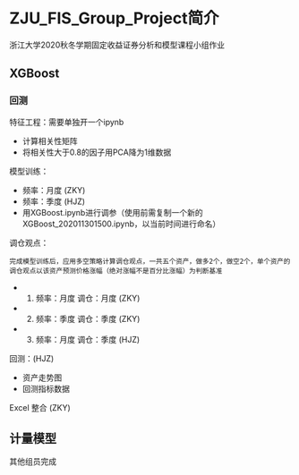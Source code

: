 # ZJU_FIS_Group_Project简介

浙江大学2020秋冬学期固定收益证券分析和模型课程小组作业



## XGBoost


### 回测



特征工程：需要单独开一个ipynb

- 计算相关性矩阵
- 将相关性大于0.8的因子用PCA降为1维数据

模型训练：

- 频率：月度 (ZKY)
- 频率：季度 (HJZ)
- 用XGBoost.ipynb进行调参（使用前需复制一个新的XGBoost_202011301500.ipynb，以当前时间进行命名）

调仓观点：

    完成模型训练后，应用多空策略计算调仓观点，一共五个资产，做多2个，做空2个，单个资产的调仓观点以该资产预测价格涨幅（绝对涨幅不是百分比涨幅）为判断基准

- 1. 频率：月度 调仓：月度  (ZKY)
- 2. 频率：季度 调仓：季度  (ZKY)
- 3. 频率：月度 调仓：季度  (HJZ)


回测：(HJZ)

- 资产走势图
- 回测指标数据

Excel 整合 (ZKY)

## 计量模型

其他组员完成
